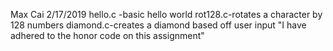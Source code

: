 Max Cai 2/17/2019
hello.c -basic hello world
rot128.c-rotates a character by 128 numbers
diamond.c-creates a diamond based off user input
"I have adhered to the honor code on this assignment"